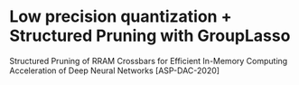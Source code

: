 # Low precision quantization + Structured Pruning with GroupLasso
Structured Pruning of RRAM Crossbars for Efficient In-Memory Computing Acceleration of Deep Neural Networks [ASP-DAC-2020]
